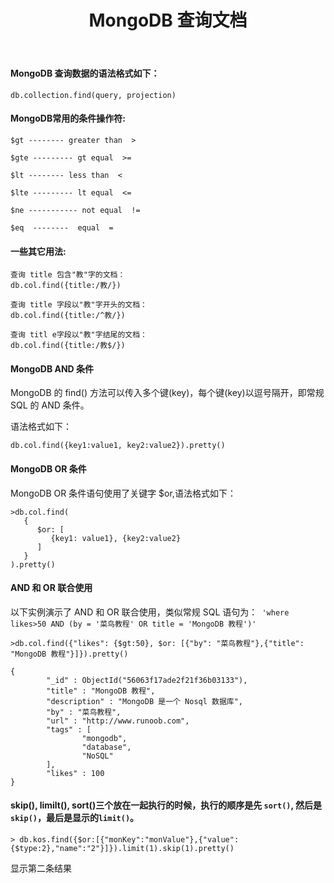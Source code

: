 ﻿---
title: MongoDB 查询文档
categories :
- 技术
tags :
- MongoDB
---

#### MongoDB 查询数据的语法格式如下：
```
db.collection.find(query, projection)
```

#### MongoDB常用的条件操作符:
```
$gt -------- greater than  >

$gte --------- gt equal  >=

$lt -------- less than  <

$lte --------- lt equal  <=

$ne ----------- not equal  !=

$eq  --------  equal  =
```

#### 一些其它用法:
```
查询 title 包含"教"字的文档：
db.col.find({title:/教/})

查询 title 字段以"教"字开头的文档：
db.col.find({title:/^教/})

查询 titl e字段以"教"字结尾的文档：
db.col.find({title:/教$/})
```

#### MongoDB AND 条件
MongoDB 的 find() 方法可以传入多个键(key)，每个键(key)以逗号隔开，即常规 SQL 的 AND 条件。

语法格式如下：
```
db.col.find({key1:value1, key2:value2}).pretty()
```

#### MongoDB OR 条件
MongoDB OR 条件语句使用了关键字 $or,语法格式如下：
```
>db.col.find(
   {
      $or: [
         {key1: value1}, {key2:value2}
      ]
   }
).pretty()
```

#### AND 和 OR 联合使用
以下实例演示了 AND 和 OR 联合使用，类似常规 SQL 语句为：` 'where likes>50 AND (by = '菜鸟教程' OR title = 'MongoDB 教程')'`
```
>db.col.find({"likes": {$gt:50}, $or: [{"by": "菜鸟教程"},{"title": "MongoDB 教程"}]}).pretty()

{
        "_id" : ObjectId("56063f17ade2f21f36b03133"),
        "title" : "MongoDB 教程",
        "description" : "MongoDB 是一个 Nosql 数据库",
        "by" : "菜鸟教程",
        "url" : "http://www.runoob.com",
        "tags" : [
                "mongodb",
                "database",
                "NoSQL"
        ],
        "likes" : 100
}
```
#### skip(), limilt(), sort()三个放在一起执行的时候，执行的顺序是先 `sort()`, 然后是 `skip()`，最后是显示的`limit()`。

```
> db.kos.find({$or:[{"monKey":"monValue"},{"value":{$type:2},"name":"2"}]}).limit(1).skip(1).pretty()
```
显示第二条结果
